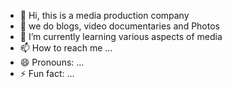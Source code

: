 - 👋 Hi, this is a media production company
- 👀 we do blogs, video documentaries and Photos
- 🌱 I’m currently learning various aspects of media
- 📫 How to reach me ...
- 😄 Pronouns: ...
- ⚡ Fun fact: ...

<!---
Sujanjungkarki/Sujanjungkarki is a ✨ special ✨ repository because its `README.md` (this file) appears on your GitHub profile.
You can click the Preview link to take a look at your changes.
--->
